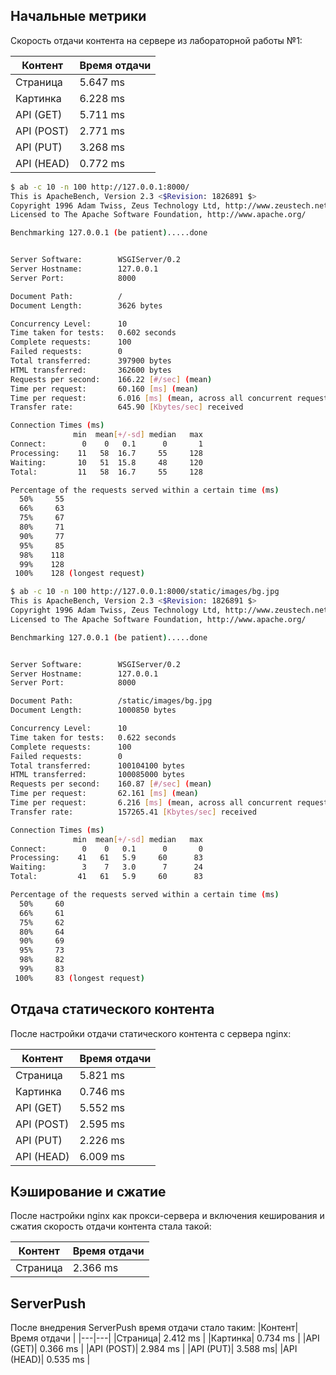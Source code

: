 ## Начальные метрики 

Cкорость отдачи контента на сервере из лабораторной работы №1:

|Контент|Время отдачи |
|---|---|
|Cтраница| 5.647 ms |
|Картинка| 6.228 ms |
|API (GET)| 5.711 ms |
|API (POST)| 2.771 ms |
|API (PUT)| 3.268 ms|
|API (HEAD)| 0.772 ms |
```bash
$ ab -c 10 -n 100 http://127.0.0.1:8000/
This is ApacheBench, Version 2.3 <$Revision: 1826891 $>
Copyright 1996 Adam Twiss, Zeus Technology Ltd, http://www.zeustech.net/
Licensed to The Apache Software Foundation, http://www.apache.org/

Benchmarking 127.0.0.1 (be patient).....done


Server Software:        WSGIServer/0.2
Server Hostname:        127.0.0.1
Server Port:            8000

Document Path:          /
Document Length:        3626 bytes

Concurrency Level:      10
Time taken for tests:   0.602 seconds
Complete requests:      100
Failed requests:        0
Total transferred:      397900 bytes
HTML transferred:       362600 bytes
Requests per second:    166.22 [#/sec] (mean)
Time per request:       60.160 [ms] (mean)
Time per request:       6.016 [ms] (mean, across all concurrent requests)
Transfer rate:          645.90 [Kbytes/sec] received

Connection Times (ms)
              min  mean[+/-sd] median   max
Connect:        0    0   0.1      0       1
Processing:    11   58  16.7     55     128
Waiting:       10   51  15.8     48     120
Total:         11   58  16.7     55     128

Percentage of the requests served within a certain time (ms)
  50%     55
  66%     63
  75%     67
  80%     71
  90%     77
  95%     85
  98%    118
  99%    128
 100%    128 (longest request)
```

```bash
$ ab -c 10 -n 100 http://127.0.0.1:8000/static/images/bg.jpg
This is ApacheBench, Version 2.3 <$Revision: 1826891 $>
Copyright 1996 Adam Twiss, Zeus Technology Ltd, http://www.zeustech.net/
Licensed to The Apache Software Foundation, http://www.apache.org/

Benchmarking 127.0.0.1 (be patient).....done


Server Software:        WSGIServer/0.2
Server Hostname:        127.0.0.1
Server Port:            8000

Document Path:          /static/images/bg.jpg
Document Length:        1000850 bytes

Concurrency Level:      10
Time taken for tests:   0.622 seconds
Complete requests:      100
Failed requests:        0
Total transferred:      100104100 bytes
HTML transferred:       100085000 bytes
Requests per second:    160.87 [#/sec] (mean)
Time per request:       62.161 [ms] (mean)
Time per request:       6.216 [ms] (mean, across all concurrent requests)
Transfer rate:          157265.41 [Kbytes/sec] received

Connection Times (ms)
              min  mean[+/-sd] median   max
Connect:        0    0   0.1      0       0
Processing:    41   61   5.9     60      83
Waiting:        3    7   3.0      7      24
Total:         41   61   5.9     60      83

Percentage of the requests served within a certain time (ms)
  50%     60
  66%     61
  75%     62
  80%     64
  90%     69
  95%     73
  98%     82
  99%     83
 100%     83 (longest request)

```
## Отдача статического контента

После настройки отдачи статического контента с сервера nginx:

|Контент|Время отдачи |
|---|---|
|Cтраница| 5.821 ms |
|Картинка| 0.746 ms |
|API (GET)| 5.552 ms |
|API (POST)| 2.595 ms |
|API (PUT)| 2.226 ms|
|API (HEAD)| 6.009 ms |

## Кэширование и сжатие 

После настройки nginx как прокси-сервера и включения кеширования и сжатия скорость отдачи контента стала такой:

|Контент|Время отдачи |
|---|---|
|Cтраница| 2.366 ms |

## ServerPush

После внедрения ServerPush время отдачи стало таким: 
|Контент|Время отдачи |
|---|---|
|Cтраница| 2.412 ms |
|Картинка| 0.734 ms |
|API (GET)| 0.366 ms |
|API (POST)| 2.984 ms |
|API (PUT)| 3.588 ms|
|API (HEAD)| 0.535 ms |
